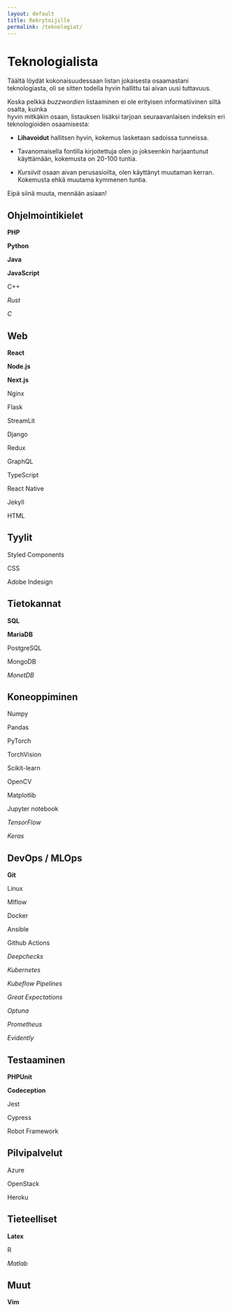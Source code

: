 ```yaml
---
layout: default
title: Rekrytoijille
permalink: /teknologiat/
---
```


# Teknologialista

Täältä löydät kokonaisuudessaan listan jokaisesta osaamastani teknologiasta, oli se sitten todella hyvin hallittu tai aivan uusi tuttavuus.

Koska pelkkä *buzzwordien* listaaminen ei ole erityisen informatiivinen siltä osalta, kuinka<br/>
hyvin mitkäkin osaan, listauksen lisäksi tarjoan seuraavanlaisen indeksin eri teknologioiden osaamisesta:

* **Lihavoidut** hallitsen hyvin, kokemus lasketaan sadoissa tunneissa.

* Tavanomaisella fontilla kirjoitettuja olen jo jokseenkin harjaantunut käyttämään, kokemusta on 20-100 tuntia.

* *Kursiivit* osaan aivan perusasioilta, olen käyttänyt muutaman kerran. Kokemusta ehkä muutama kymmenen tuntia.

Eipä siinä muuta, mennään asiaan!


## Ohjelmointikielet

**PHP**

**Python**

**Java**

**JavaScript**

C++

*Rust*

*C*

## Web

**React**

**Node.js**

**Next.js**

Nginx

Flask

StreamLit

Django

Redux

GraphQL

TypeScript

React Native

Jekyll

HTML

## Tyylit

Styled Components

CSS

Adobe Indesign

## Tietokannat

**SQL**

**MariaDB**

PostgreSQL

MongoDB

*MonetDB*

## Koneoppiminen

Numpy

Pandas

PyTorch

TorchVision

Scikit-learn

OpenCV

Matplotlib

Jupyter notebook

*TensorFlow*

*Keras*

## DevOps / MLOps

**Git**

Linux

Mlflow

Docker

Ansible

Github Actions

*Deepchecks*

*Kubernetes*

*Kubeflow Pipelines*

*Great Expectations*

*Optuna*

*Prometheus*

*Evidently*

## Testaaminen

**PHPUnit**

**Codeception**

Jest

Cypress

Robot Framework

## Pilvipalvelut

Azure

OpenStack

Heroku

## Tieteelliset

**Latex**

R

*Matlab*

## Muut

**Vim**
